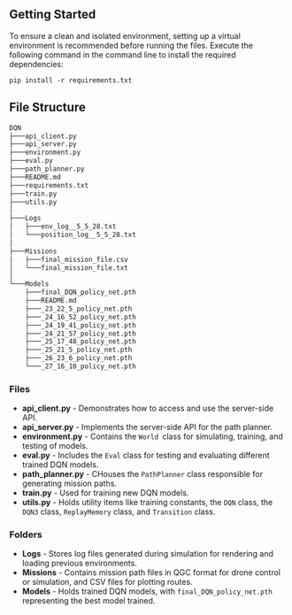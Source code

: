 ## Getting Started

To ensure a clean and isolated environment, setting up a virtual environment is recommended before running the files. Execute the following command in the command line to install the required dependencies:
```
pip install -r requirements.txt
```

## File Structure
```bash
DQN
├───api_client.py
├───api_server.py
├───environment.py
├───eval.py
├───path_planner.py
├───README.md
├───requirements.txt
├───train.py
├───utils.py
│
├───Logs
│   ├───env_log__5_5_28.txt
│   └───position_log__5_5_28.txt
│
├───Missions
│   ├───final_mission_file.csv
│   └───final_mission_file.txt
│
└───Models
    ├───final_DQN_policy_net.pth
    ├───README.md
    ├───_23_22_5_policy_net.pth
    ├───_24_16_52_policy_net.pth
    ├───_24_19_41_policy_net.pth
    ├───_24_21_57_policy_net.pth
    ├───_25_17_48_policy_net.pth
    ├───_25_21_5_policy_net.pth
    ├───_26_23_6_policy_net.pth
    └───_27_16_10_policy_net.pth
```
### Files
* __api_client.py__ - Demonstrates how to access and use the server-side API.
* __api_server.py__ - Implements the server-side API for the path planner.
* __environment.py__  - Contains the `World `class for simulating, training, and testing of models.
* __eval.py__ - Includes the `Eval` class for testing and evaluating different trained DQN models.
* __path_planner.py__ - CHouses the `PathPlanner` class responsible for generating mission paths.
* __train.py__ - Used for training new DQN models.
* __utils.py__ - Holds utility items like training constants, the `DQN` class, the `DQN3` class, `ReplayMemory` class, and `Transition` class.

### Folders
* __Logs__ - Stores log files generated during simulation for rendering and loading previous environments.
* __Missions__ - Contains mission path files in QGC format for drone control or simulation, and CSV files for plotting routes.
* __Models__ - Holds trained DQN models, with `final_DQN_policy_net.pth` representing the best model trained.
